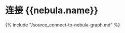 # 连接 {{nebula.name}} 

{% include "/source_connect-to-nebula-graph.md" %}
<!-- The line above is for content reusing. The source file is in the docs-2.0/reuse directory. -->
